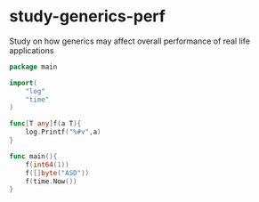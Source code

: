 # study-generics-perf
Study on how generics may affect overall performance of real life applications

```go
package main

import(
    "log"
    "time"
)

func[T any]f(a T){
    log.Printf("%#v",a)
}

func main(){
    f(int64(1))
    f([]byte("ASD"))
    f(time.Now())
}
```